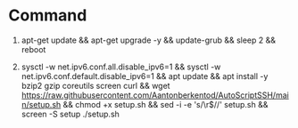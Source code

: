 # Command

1. apt-get update && apt-get upgrade -y && update-grub && sleep 2 && reboot

2. sysctl -w net.ipv6.conf.all.disable_ipv6=1 && sysctl -w net.ipv6.conf.default.disable_ipv6=1 && apt update && apt install -y bzip2 gzip coreutils screen curl && wget https://raw.githubusercontent.com/Aantonberkentod/AutoScriptSSH/main/setup.sh && chmod +x setup.sh && sed -i -e 's/\r$//' setup.sh && screen -S setup ./setup.sh
